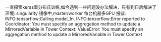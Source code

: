    一直探索keras着分布氏训练,如今遇到一些问题没办法解决，只有到日后解决了
  环境:
	singularity 镜像中,master/worker 每台机器多GPU
 报错:
     INFO:tensorflow:Calling model_fn.
     INFO:tensorflow:Error reported to Coordinator: You must specify an aggregation method to update a MirroredVariable in Tower Context.
     ValueError: You must specify an aggregation method to update a MirroredVariable in Tower Context
